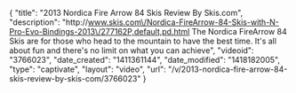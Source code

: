 {
    "title": "2013 Nordica Fire Arrow 84 Skis Review By Skis.com",
    "description": "http:\/\/www.skis.com\/Nordica-FireArrow-84-Skis-with-N-Pro-Evo-Bindings-2013\/277162P,default,pd.html  The Nordica FireArrow 84 Skis are for those who head to the mountain to have the best time. It's all about fun and there's no limit on what you can achieve",
    "videoid": "3766023",
    "date_created": "1411361144",
    "date_modified": "1418182005",
    "type": "captivate",
    "layout": "video",
    "url": "\/v\/2013-nordica-fire-arrow-84-skis-review-by-skis-com\/3766023"
}